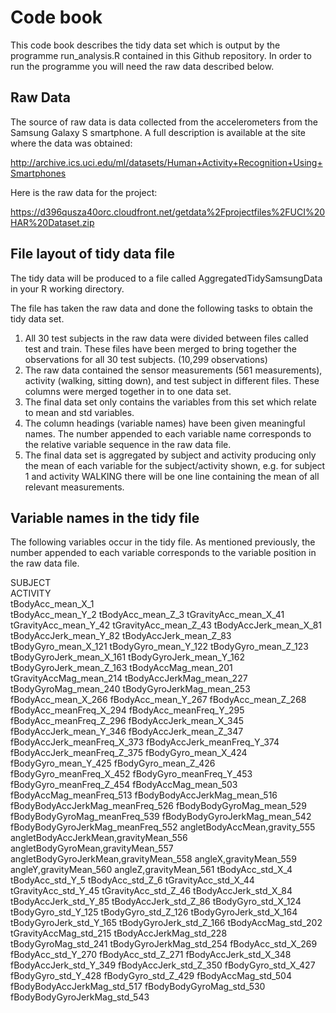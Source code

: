 # Code book

This code book describes the tidy data set which is output by the programme run_analysis.R contained in this Github repository. In order to run the programme you will need the raw data described below. 

## Raw Data
The source of raw data is data collected from the accelerometers from the Samsung Galaxy S smartphone. A full description is available at the site where the data was obtained:

http://archive.ics.uci.edu/ml/datasets/Human+Activity+Recognition+Using+Smartphones

Here is the raw data for the project:

https://d396qusza40orc.cloudfront.net/getdata%2Fprojectfiles%2FUCI%20HAR%20Dataset.zip

## File layout of tidy data file
The tidy data will be produced to a file called AggregatedTidySamsungData in your R working directory.

The file has taken the raw data and done the following tasks to obtain the tidy data set. 

1. All 30 test subjects in the raw data were divided between files called test and train. These files have been merged to bring together the observations for all 30 test subjects. (10,299 observations)  
2. The raw data contained the sensor measurements (561 measurements), activity (walking, sitting down), and test subject in different files. These columns were merged together in to one data set.  
3. The final data set only contains the variables from this set which relate to mean and std variables.  
4. The column headings (variable names) have been given meaningful names. The number appended to each variable name corresponds to the relative variable sequence in the raw data file.  
5. The final data set is aggregated by subject and activity producing only the mean of each variable for the subject/activity shown, e.g. for subject 1 and activity WALKING there will be one line containing the mean of all relevant measurements.  

## Variable names in the tidy file
The following variables occur in the tidy file. As mentioned previously, the number appended to each variable corresponds to the variable position in the raw data file.

SUBJECT  
ACTIVITY  
tBodyAcc_mean_X_1  
tBodyAcc_mean_Y_2
tBodyAcc_mean_Z_3
tGravityAcc_mean_X_41
tGravityAcc_mean_Y_42
tGravityAcc_mean_Z_43
tBodyAccJerk_mean_X_81
tBodyAccJerk_mean_Y_82
tBodyAccJerk_mean_Z_83
tBodyGyro_mean_X_121
tBodyGyro_mean_Y_122
tBodyGyro_mean_Z_123
tBodyGyroJerk_mean_X_161
tBodyGyroJerk_mean_Y_162
tBodyGyroJerk_mean_Z_163
tBodyAccMag_mean_201
tGravityAccMag_mean_214
tBodyAccJerkMag_mean_227
tBodyGyroMag_mean_240
tBodyGyroJerkMag_mean_253
fBodyAcc_mean_X_266
fBodyAcc_mean_Y_267
fBodyAcc_mean_Z_268
fBodyAcc_meanFreq_X_294
fBodyAcc_meanFreq_Y_295
fBodyAcc_meanFreq_Z_296
fBodyAccJerk_mean_X_345
fBodyAccJerk_mean_Y_346
fBodyAccJerk_mean_Z_347
fBodyAccJerk_meanFreq_X_373
fBodyAccJerk_meanFreq_Y_374
fBodyAccJerk_meanFreq_Z_375
fBodyGyro_mean_X_424
fBodyGyro_mean_Y_425
fBodyGyro_mean_Z_426
fBodyGyro_meanFreq_X_452
fBodyGyro_meanFreq_Y_453
fBodyGyro_meanFreq_Z_454
fBodyAccMag_mean_503
fBodyAccMag_meanFreq_513
fBodyBodyAccJerkMag_mean_516
fBodyBodyAccJerkMag_meanFreq_526
fBodyBodyGyroMag_mean_529
fBodyBodyGyroMag_meanFreq_539
fBodyBodyGyroJerkMag_mean_542
fBodyBodyGyroJerkMag_meanFreq_552
angletBodyAccMean,gravity_555
angletBodyAccJerkMean,gravityMean_556
angletBodyGyroMean,gravityMean_557
angletBodyGyroJerkMean,gravityMean_558
angleX,gravityMean_559
angleY,gravityMean_560
angleZ,gravityMean_561
tBodyAcc_std_X_4
tBodyAcc_std_Y_5
tBodyAcc_std_Z_6
tGravityAcc_std_X_44
tGravityAcc_std_Y_45
tGravityAcc_std_Z_46
tBodyAccJerk_std_X_84
tBodyAccJerk_std_Y_85
tBodyAccJerk_std_Z_86
tBodyGyro_std_X_124
tBodyGyro_std_Y_125
tBodyGyro_std_Z_126
tBodyGyroJerk_std_X_164
tBodyGyroJerk_std_Y_165
tBodyGyroJerk_std_Z_166
tBodyAccMag_std_202
tGravityAccMag_std_215
tBodyAccJerkMag_std_228
tBodyGyroMag_std_241
tBodyGyroJerkMag_std_254
fBodyAcc_std_X_269
fBodyAcc_std_Y_270
fBodyAcc_std_Z_271
fBodyAccJerk_std_X_348
fBodyAccJerk_std_Y_349
fBodyAccJerk_std_Z_350
fBodyGyro_std_X_427
fBodyGyro_std_Y_428
fBodyGyro_std_Z_429
fBodyAccMag_std_504
fBodyBodyAccJerkMag_std_517
fBodyBodyGyroMag_std_530
fBodyBodyGyroJerkMag_std_543

